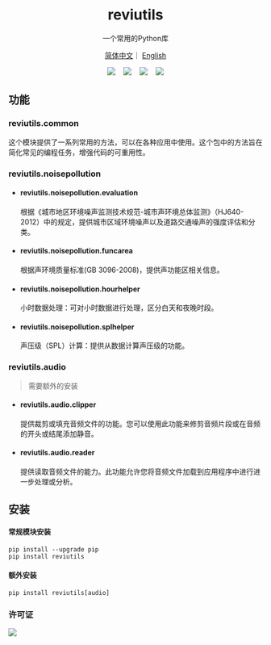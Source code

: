 <h1 align="center">reviutils</h1>
<p align="center">一个常用的Python库</p>
<p align="center">
<a href="https://github.com/Viyyy/reviutils/blob/main/README.md">简体中文</a>｜
<a href="https://github.com/Viyyy/reviutils/blob/main/README_EN.md">English</a> 
</p>

<div align='center'>
<a href="https://github.com/Viyyy/reviutils" target="_blank"><img src="https://img.shields.io/badge/github-reviutils-red?logo=github"></a>
  
<a href="https://utilsdemo.reviy.top/docs" target="_blank"><img src="https://img.shields.io/badge/fastapi-demo-green?logo=fastapi"></a>
  
<a href="https://pypi.org/project/reviutils/" target="_blank"><img src="https://img.shields.io/pypi/v/reviutils.svg"></a>
  
<a href="./LICENSE" target="_blank"><img src="https://img.shields.io/badge/license-Apache--2.0-yellow"></a>
</div>

## 功能

### reviutils.common

  这个模块提供了一系列常用的方法，可以在各种应用中使用。这个包中的方法旨在简化常见的编程任务，增强代码的可重用性。

### reviutils.noisepollution

- #### reviutils.noisepollution.evaluation

  根据《城市地区环境噪声监测技术规范-城市声环境总体监测》（HJ640-2012）中的规定，提供城市区域环境噪声以及道路交通噪声的强度评估和分类。
- #### reviutils.noisepollution.funcarea

  根据声环境质量标准(GB 3096-2008)，提供声功能区相关信息。
- #### reviutils.noisepollution.hourhelper

  小时数据处理：可对小时数据进行处理，区分白天和夜晚时段。
- #### reviutils.noisepollution.splhelper

  声压级（SPL）计算：提供从数据计算声压级的功能。

### reviutils.audio

> 需要额外的安装

- #### reviutils.audio.clipper

  提供裁剪或填充音频文件的功能。您可以使用此功能来修剪音频片段或在音频的开头或结尾添加静音。
- #### reviutils.audio.reader

  提供读取音频文件的能力。此功能允许您将音频文件加载到应用程序中进行进一步处理或分析。

## 安装

#### 常规模块安装

```
pip install --upgrade pip
pip install reviutils
```

#### 额外安装

```
pip install reviutils[audio]
```

### 许可证

<div>
<a href="./LICENSE"><img src="https://img.shields.io/badge/license-Apache--2.0-yellow"></a>
</div>
